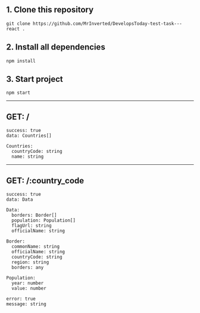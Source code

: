 ## 1. Clone this repository
```
git clone https://github.com/MrInverted/DevelopsToday-test-task---react .
```

## 2. Install all dependencies
```
npm install
```

## 3. Start project
```
npm start
```

---

## GET: /

```
success: true
data: Countries[]
```
```
Countries: 
  countryCode: string
  name: string
```
---

## GET: /:country_code
```
success: true
data: Data
```
```
Data:
  borders: Border[]
  population: Population[]
  flagUrl: string
  officialName: string
```
```
Border:
  commonName: string
  officialName: string
  countryCode: string
  region: string
  borders: any
```
```
Population:
  year: number
  value: number
```
```
error: true
message: string
```